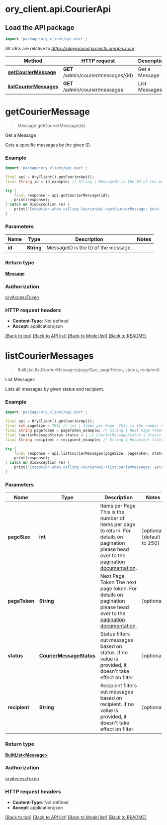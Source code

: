 # ory_client.api.CourierApi

## Load the API package
```dart
import 'package:ory_client/api.dart';
```

All URIs are relative to *https://playground.projects.oryapis.com*

Method | HTTP request | Description
------------- | ------------- | -------------
[**getCourierMessage**](CourierApi.md#getcouriermessage) | **GET** /admin/courier/messages/{id} | Get a Message
[**listCourierMessages**](CourierApi.md#listcouriermessages) | **GET** /admin/courier/messages | List Messages


# **getCourierMessage**
> Message getCourierMessage(id)

Get a Message

Gets a specific messages by the given ID.

### Example
```dart
import 'package:ory_client/api.dart';

final api = OryClient().getCourierApi();
final String id = id_example; // String | MessageID is the ID of the message.

try {
    final response = api.getCourierMessage(id);
    print(response);
} catch on DioException (e) {
    print('Exception when calling CourierApi->getCourierMessage: $e\n');
}
```

### Parameters

Name | Type | Description  | Notes
------------- | ------------- | ------------- | -------------
 **id** | **String**| MessageID is the ID of the message. | 

### Return type

[**Message**](Message.md)

### Authorization

[oryAccessToken](../README.md#oryAccessToken)

### HTTP request headers

 - **Content-Type**: Not defined
 - **Accept**: application/json

[[Back to top]](#) [[Back to API list]](../README.md#documentation-for-api-endpoints) [[Back to Model list]](../README.md#documentation-for-models) [[Back to README]](../README.md)

# **listCourierMessages**
> BuiltList<Message> listCourierMessages(pageSize, pageToken, status, recipient)

List Messages

Lists all messages by given status and recipient.

### Example
```dart
import 'package:ory_client/api.dart';

final api = OryClient().getCourierApi();
final int pageSize = 789; // int | Items per Page  This is the number of items per page to return. For details on pagination please head over to the [pagination documentation](https://www.ory.sh/docs/ecosystem/api-design#pagination).
final String pageToken = pageToken_example; // String | Next Page Token  The next page token. For details on pagination please head over to the [pagination documentation](https://www.ory.sh/docs/ecosystem/api-design#pagination).
final CourierMessageStatus status = ; // CourierMessageStatus | Status filters out messages based on status. If no value is provided, it doesn't take effect on filter.
final String recipient = recipient_example; // String | Recipient filters out messages based on recipient. If no value is provided, it doesn't take effect on filter.

try {
    final response = api.listCourierMessages(pageSize, pageToken, status, recipient);
    print(response);
} catch on DioException (e) {
    print('Exception when calling CourierApi->listCourierMessages: $e\n');
}
```

### Parameters

Name | Type | Description  | Notes
------------- | ------------- | ------------- | -------------
 **pageSize** | **int**| Items per Page  This is the number of items per page to return. For details on pagination please head over to the [pagination documentation](https://www.ory.sh/docs/ecosystem/api-design#pagination). | [optional] [default to 250]
 **pageToken** | **String**| Next Page Token  The next page token. For details on pagination please head over to the [pagination documentation](https://www.ory.sh/docs/ecosystem/api-design#pagination). | [optional] 
 **status** | [**CourierMessageStatus**](.md)| Status filters out messages based on status. If no value is provided, it doesn't take effect on filter. | [optional] 
 **recipient** | **String**| Recipient filters out messages based on recipient. If no value is provided, it doesn't take effect on filter. | [optional] 

### Return type

[**BuiltList&lt;Message&gt;**](Message.md)

### Authorization

[oryAccessToken](../README.md#oryAccessToken)

### HTTP request headers

 - **Content-Type**: Not defined
 - **Accept**: application/json

[[Back to top]](#) [[Back to API list]](../README.md#documentation-for-api-endpoints) [[Back to Model list]](../README.md#documentation-for-models) [[Back to README]](../README.md)

